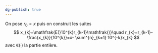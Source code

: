 ```yaml
---
dg-publish: true
---
```


On pose $r_{0}=x$ puis on construit les suites
$$
x_{k}=\mathfrak{E(}10^{k}r_{k-1}\mathfrak{)}\quad r_{k}=r_{k-1}-\frac{x_{k}}{10^{k}}=x- \sum^{n}_{k=1} 10^{-k}x_{k}
$$
avec $\mathfrak{E(\cdot)}$ la partie entière.